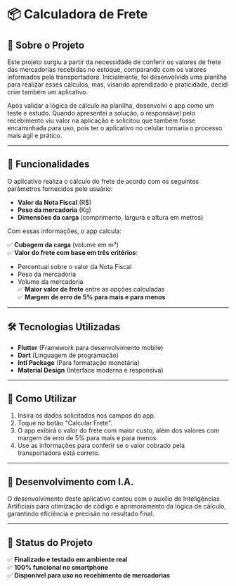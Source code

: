 # 📦 Calculadora de Frete

## 📖 Sobre o Projeto

Este projeto surgiu a partir da necessidade de conferir os valores de frete das mercadorias recebidas no estoque, comparando com os valores informados pela transportadora. Inicialmente, foi desenvolvida uma planilha para realizar esses cálculos, mas, visando aprendizado e praticidade, decidi criar também um aplicativo.

Após validar a lógica de cálculo na planilha, desenvolvi o app como um teste e estudo. Quando apresentei a solução, o responsável pelo recebimento viu valor na aplicação e solicitou que também fosse encaminhada para uso, pois ter o aplicativo no celular tornaria o processo mais ágil e prático.

---

## 🚀 Funcionalidades

O aplicativo realiza o cálculo do frete de acordo com os seguintes parâmetros fornecidos pelo usuário:

- **Valor da Nota Fiscal** (R$)
- **Peso da mercadoria** (Kg)
- **Dimensões da carga** (comprimento, largura e altura em metros)

Com essas informações, o app calcula:

✅ **Cubagem da carga** (volume em m³)  
✅ **Valor do frete com base em três critérios**:
   - Percentual sobre o valor da Nota Fiscal
   - Peso da mercadoria
   - Volume da mercadoria  
✅ **Maior valor de frete** entre as opções calculadas  
✅ **Margem de erro de 5% para mais e para menos**

---

## 🛠️ Tecnologias Utilizadas

- **Flutter** (Framework para desenvolvimento mobile)
- **Dart** (Linguagem de programação)
- **Intl Package** (Para formatação monetária)
- **Material Design** (Interface moderna e responsiva)

---

## 📲 Como Utilizar

1. Insira os dados solicitados nos campos do app.
2. Toque no botão "Calcular Frete".
3. O app exibirá o valor do frete com maior custo, além dos valores com margem de erro de 5% para mais e para menos.
4. Use as informações para conferir se o valor cobrado pela transportadora está correto.

---

## 🤖 Desenvolvimento com I.A.

O desenvolvimento deste aplicativo contou com o auxílio de Inteligências Artificiais para otimização de código e aprimoramento da lógica de cálculo, garantindo eficiência e precisão no resultado final.

---

## 📌 Status do Projeto

✅ **Finalizado e testado em ambiente real**  
✅ **100% funcional no smartphone**  
✅ **Disponível para uso no recebimento de mercadorias**

